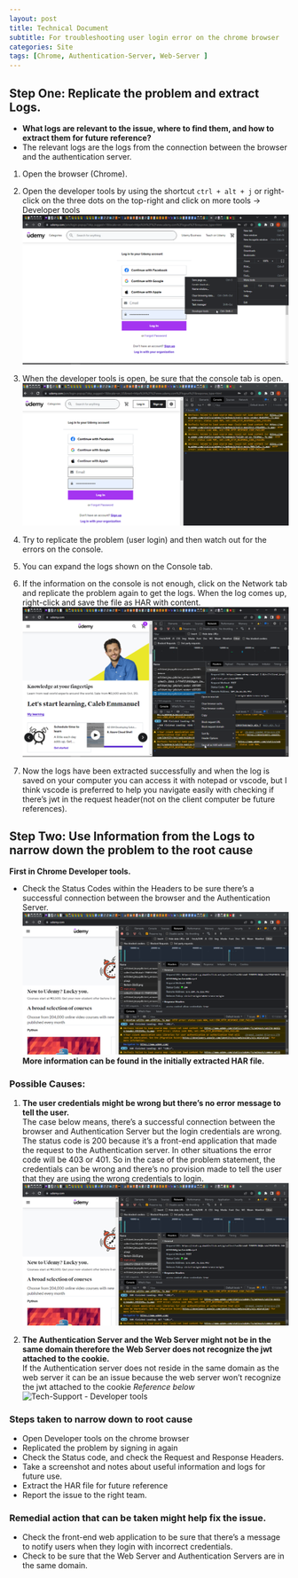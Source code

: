 ```yaml
---
layout: post
title: Technical Document 
subtitle: For troubleshooting user login error on the chrome browser
categories: Site
tags: [Chrome, Authentication-Server, Web-Server ]
---
```


## Step One: Replicate the problem and extract Logs.
- **What logs are relevant to the issue, where to find them, and how to extract them for future reference?**
- The relevant logs are the logs from the connection between the browser and the authentication server.<br/>

1. Open the browser (Chrome).<br/>

2. Open the developer tools by using the shortcut `ctrl + alt + j` or right-click on the three dots on the top-right and click on more tools → Developer tools<br/>
![Tech-Support - Developer tools](/assets/images/banners/tech-support-1.png "chrome-pic")

3. When the developer tools is open, be sure that the console tab is open.<br/>
![Tech-Support - Developer tools](/assets/images/banners/tech-support-2.png "chrome-pic")

4. Try to replicate the problem (user login) and then watch out for the errors on the console.<br/>

5. You can expand the logs shown on the Console tab.<br/>

6. If the information on the console is not enough, click on the Network tab and replicate the problem again to get the logs.
When the log comes up, right-click and save the file as HAR with content.<br/>
![Tech-Support - Developer tools](/assets/images/banners/tech-support-3.png "chrome-pic")

7. Now the logs have been extracted successfully and when the log is saved on your computer you can access it with notepad or vscode, but I think vscode is preferred to help you navigate easily with checking if there’s jwt in the request header(not on the client computer be future references).


## Step Two: Use Information from the Logs to narrow down the problem to the root cause

**First in Chrome Developer tools.**
- Check the Status Codes within the Headers to be sure there’s a successful connection between the browser and the Authentication Server. <br/>
![Tech-Support - Developer tools](/assets/images/banners/tech-support-4.png "chrome-pic")
**More information can be found in the initially extracted HAR file.**<br/>

### Possible Causes:<br/>
1. **The user credentials might be wrong but there’s no error message to tell the user.** <br/>
The case below means, there’s a successful connection between the browser and Authentication Server but the login credentials are wrong. The status code is 200 because it’s a front-end application that made the request to the Authentication server. In other situations the error code will be 403 or 401. 
So in the case of the problem statement, the credentials can be wrong and there’s no provision made to tell the user that they are using the wrong credentials to login.
![Tech-Support - Developer tools](/assets/images/banners/tech-support-4.png "chrome-pic")

2. **The Authentication Server and the Web Server might not be in the same domain therefore the Web Server does not recognize the jwt attached to the cookie.** <br/>
If the Authentication server does not reside in the same domain as the web server it can be an issue because the web server won’t recognize the jwt attached to the cookie
_Reference below_<br/>
![Tech-Support - Developer tools](/assets/images/banners/ "chrome-pic")

### Steps taken to narrow down to root cause <br/>
- Open Developer tools on the chrome browser
- Replicated the problem by signing in again
- Check the Status code, and check the Request and Response Headers.
- Take a screenshot and notes about useful information and logs for future use.
- Extract the HAR file for future reference
- Report the issue to the right team.

### Remedial action that can be taken might help fix the issue. <br/>
- Check the front-end web application to be sure that there’s a message to notify users when they login with incorrect credentials.
- Check to be sure that the Web Server and Authentication Servers are in the same domain.

